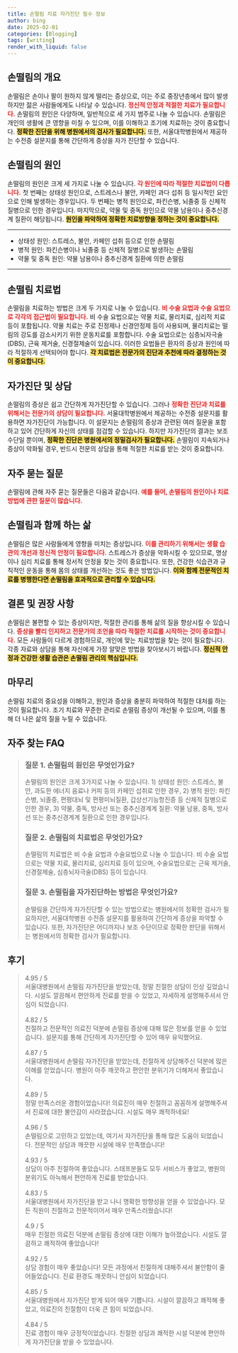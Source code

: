 ```yaml
---
title: 손떨림 치료 자가진단 필수 정보
author: bing
date: 2025-02-01
categories: [Blogging]
tags: [writing]
render_with_liquid: false
---
```



<h2 id='손떨림의 개요'>손떨림의 개요</h2>

<p>손떨림은 손이나 팔이 원하지 않게 떨리는 증상으로, 이는 주로 중장년층에서 많이 발생하지만 젊은 사람들에게도 나타날 수 있습니다. <b><span style="color: #ee2323;">정신적 안정과 적절한 치료가 필요합니다.</span></b> 손떨림의 원인은 다양하며, 일반적으로 세 가지 범주로 나눌 수 있습니다. 손떨림은 개인의 생활에 큰 영향을 미칠 수 있으며, 이를 이해하고 조기에 치료하는 것이 중요합니다. <b><span style="background-color: #ffe066;">정확한 진단을 위해 병원에서의 검사가 필요합니다.</span></b> 또한, 서울대학병원에서 제공하는 수전증 설문지를 통해 간단하게 증상을 자가 진단할 수 있습니다.</p>

<h2 id='손떨림의 원인'>손떨림의 원인</h2>

<p>손떨림의 원인은 크게 세 가지로 나눌 수 있습니다. <b><span style="color: #ee2323;">각 원인에 따라 적절한 치료법이 다릅니다.</span></b> 첫 번째는 상태성 원인으로, 스트레스나 불안, 카페인 과다 섭취 등 일시적인 요인으로 인해 발생하는 경우입니다. 두 번째는 병적 원인으로, 파킨슨병, 뇌졸중 등 신체적 질병으로 인한 경우입니다. 마지막으로, 약물 및 중독 원인으로 약물 남용이나 중추신경계 질환이 해당됩니다. <b><span style="background-color: #ffe066;">원인을 파악하여 정확한 치료방향을 정하는 것이 중요합니다.</span></b></p>

<hr />

<ul>
    <li>상태성 원인: 스트레스, 불안, 카페인 섭취 등으로 인한 손떨림</li>
    <li>병적 원인: 파킨슨병이나 뇌졸중 등 신체적 질병으로 발생하는 손떨림</li>
    <li>약물 및 중독 원인: 약물 남용이나 중추신경계 질환에 의한 손떨림</li>
</ul>

<hr />

<h2 id='손떨림 치료법'>손떨림 치료법</h2>

<p>손떨림을 치료하는 방법은 크게 두 가지로 나눌 수 있습니다. <b><span style="color: #ee2323;">비 수술 요법과 수술 요법으로 각각의 접근법이 필요합니다.</span></b> 비 수술 요법으로는 약물 치료, 물리치료, 심리적 치료 등이 포함됩니다. 약물 치료는 주로 진정제나 신경안정제 등이 사용되며, 물리치료는 떨림의 강도를 감소시키기 위한 운동치료를 포함합니다. 수술 요법으로는 심층뇌자극술(DBS), 근육 제거술, 신경절제술이 있습니다. 이러한 요법들은 환자의 증상과 원인에 따라 적절하게 선택되어야 합니다. <b><span style="background-color: #ffe066;">각 치료법은 전문가의 진단과 추천에 따라 결정하는 것이 중요합니다.</span></b></p>

<h2 id='자가진단 및 상담'>자가진단 및 상담</h2>

<p>손떨림의 증상은 쉽고 간단하게 자가진단할 수 있습니다. 그러나 <b><span style="color: #ee2323;">정확한 진단과 치료를 위해서는 전문가의 상담이 필요합니다.</span></b> 서울대학병원에서 제공하는 수전증 설문지를 활용하면 자가진단이 가능합니다. 이 설문지는 손떨림의 증상과 관련된 여러 질문을 포함하고 있어 간단하게 자신의 상태를 점검할 수 있습니다. 하지만 자가진단의 결과는 보조 수단일 뿐이며, <b><span style="background-color: #ffe066;">정확한 진단은 병원에서의 정밀검사가 필요합니다.</span></b> 손떨림이 지속되거나 증상이 악화될 경우, 반드시 전문의 상담을 통해 적절한 치료를 받는 것이 중요합니다.</p>

<h2 id='자주 묻는 질문'>자주 묻는 질문</h2>

<p>손떨림에 관해 자주 묻는 질문들은 다음과 같습니다. <b><span style="color: #ee2323;">예를 들어, 손떨림의 원인이나 치료방법에 관한 질문이 많습니다.</span></b></p>

<h2 id='손떨림과 함께 하는 삶'>손떨림과 함께 하는 삶</h2>

<p>손떨림은 많은 사람들에게 영향을 미치는 증상입니다. <b><span style="color: #ee2323;">이를 관리하기 위해서는 생활 습관의 개선과 정신적 안정이 필요합니다.</span></b> 스트레스가 증상을 악화시킬 수 있으므로, 명상이나 심리 치료를 통해 정서적 안정을 찾는 것이 중요합니다. 또한, 건강한 식습관과 규칙적인 운동을 통해 몸의 상태를 개선하는 것도 좋은 방법입니다. <b><span style="background-color: #ffe066;">이와 함께 전문적인 치료를 병행한다면 손떨림을 효과적으로 관리할 수 있습니다.</span></b></p>

<h2 id='결론 및 권장 사항'>결론 및 권장 사항</h2>

<p>손떨림은 불편할 수 있는 증상이지만, 적절한 관리를 통해 삶의 질을 향상시킬 수 있습니다. <b><span style="color: #ee2323;">증상을 빨리 인지하고 전문가의 조언을 따라 적절한 치료를 시작하는 것이 중요합니다.</span></b> 모든 사람들이 다르게 경험하므로, 개인에 맞는 치료방법을 찾는 것이 필요합니다. 각종 자료와 상담을 통해 자신에게 가장 알맞은 방법을 찾아보시기 바랍니다. <b><span style="background-color: #ffe066;">정신적 안정과 건강한 생활 습관은 손떨림 관리의 핵심입니다.</span></b></p>

<h2 id='마무리'>마무리</h2>

<p>손떨림 치료의 중요성을 이해하고, 원인과 증상을 충분히 파악하여 적절한 대처를 하는 것이 필요합니다. 조기 치료와 꾸준한 관리로 손떨림 증상이 개선될 수 있으며, 이를 통해 더 나은 삶의 질을 누릴 수 있습니다. </p>


<h2 id='자주_찾는_FAQ'>자주 찾는 FAQ</h2>
<div itemscope="" itemtype="https://schema.org/FAQPage"> 
<blockquote> 
<div itemscope="" itemprop="mainEntity" itemtype="https://schema.org/Question"> 
<h3 itemprop="name">질문 1. 손떨림의 원인은 무엇인가요?</h3> 
<div itemscope="" itemprop="acceptedAnswer" itemtype="https://schema.org/Answer"> 
<span itemprop="text"> 
<p>손떨림의 원인은 크게 3가지로 나눌 수 있습니다. 1) 상태성 원인: 스트레스, 불안, 과도한 에너지 음료나 커피 등의 카페인 섭취로 인한 경우, 2) 병적 원인: 파킨슨병, 뇌졸중, 편평대뇌 및 편평미뇌질환, 갑상선기능항진증 등 신체적 질병으로 인한 경우, 3) 약물, 중독, 방사선 또는 중추신경계계 질환: 약물 남용, 중독, 방사선 또는 중추신경계계 질환으로 인한 경우입니다.</p> 
</span> 
</div> 
</div> 

<div itemscope="" itemprop="mainEntity" itemtype="https://schema.org/Question"> 
<h3 itemprop="name">질문 2. 손떨림의 치료법은 무엇인가요?</h3> 
<div itemscope="" itemprop="acceptedAnswer" itemtype="https://schema.org/Answer"> 
<span itemprop="text"> 
<p>손떨림의 치료법은 비 수술 요법과 수술요법으로 나눌 수 있습니다. 비 수술 요법으로는 약물 치료, 물리치료, 심리치료 등이 있으며, 수술요법으로는 근육 제거술, 신경절제술, 심층뇌자극술(DBS) 등이 있습니다.</p> 
</span> 
</div> 
</div> 

<div itemscope="" itemprop="mainEntity" itemtype="https://schema.org/Question"> 
<h3 itemprop="name">질문 3. 손떨림을 자가진단하는 방법은 무엇인가요?</h3> 
<div itemscope="" itemprop="acceptedAnswer" itemtype="https://schema.org/Answer"> 
<span itemprop="text"> 
<p>손떨림을 간단하게 자가진단할 수 있는 방법으로는 병원에서의 정확한 검사가 필요하지만, 서울대학병원 수전증 설문지를 활용하여 간단하게 증상을 파악할 수 있습니다. 또한, 자가진단은 어디까지나 보조 수단이므로 정확한 판단을 위해서는 병원에서의 정확한 검사가 필요합니다.</p> 
</span> 
</div> 
</div> 
</blockquote> 
</div>
<h2 id='후기'>후기</h2>
<div itemscope itemtype="https://schema.org/Product">
  <blockquote>
  <div itemprop="review" itemscope itemtype="https://schema.org/Review">
      <div itemprop="reviewRating" itemscope itemtype="https://schema.org/Rating"> <span itemprop="ratingValue">4.95</span> / <span itemprop="bestRating">5</span> </div>
      <span itemprop="reviewBody">서울대병원에서 손떨림 자가진단을 받았는데, 정말 친절한 상담이 인상 깊었습니다. 시설도 깔끔해서 편안하게 진료를 받을 수 있었고, 자세하게 설명해주셔서 안심이 되었습니다.</span>
  </div>
  <br>
  <div itemprop="review" itemscope itemtype="https://schema.org/Review">
      <div itemprop="reviewRating" itemscope itemtype="https://schema.org/Rating"> <span itemprop="ratingValue">4.82</span> / <span itemprop="bestRating">5</span> </div>
      <span itemprop="reviewBody">친절하고 전문적인 의료진 덕분에 손떨림 증상에 대해 많은 정보를 얻을 수 있었습니다. 설문지를 통해 간단하게 자가진단할 수 있어 매우 유익했어요.</span>
  </div>
  <br>
  <div itemprop="review" itemscope itemtype="https://schema.org/Review">
      <div itemprop="reviewRating" itemscope itemtype="https://schema.org/Rating"> <span itemprop="ratingValue">4.87</span> / <span itemprop="bestRating">5</span> </div>
      <span itemprop="reviewBody">서울대병원에서 손떨림 자가진단을 받았는데, 친절하게 상담해주신 덕분에 많은 이해를 얻었습니다. 병원이 아주 깨끗하고 편안한 분위기가 더해져서 좋았습니다.</span>
  </div>
  <br>
  <div itemprop="review" itemscope itemtype="https://schema.org/Review">
      <div itemprop="reviewRating" itemscope itemtype="https://schema.org/Rating"> <span itemprop="ratingValue">4.89</span> / <span itemprop="bestRating">5</span> </div>
      <span itemprop="reviewBody">정말 만족스러운 경험이었습니다! 의료진이 매우 친절하고 꼼꼼하게 설명해주셔서 진료에 대한 불안감이 사라졌습니다. 시설도 매우 쾌적하네요!</span>
  </div>
  <br>
  <div itemprop="review" itemscope itemtype="https://schema.org/Review">
      <div itemprop="reviewRating" itemscope itemtype="https://schema.org/Rating"> <span itemprop="ratingValue">4.96</span> / <span itemprop="bestRating">5</span> </div>
      <span itemprop="reviewBody">손떨림으로 고민하고 있었는데, 여기서 자가진단을 통해 많은 도움이 되었습니다. 전문적인 상담과 깨끗한 시설에 매우 만족했습니다!</span>
  </div>
  <br>
  <div itemprop="review" itemscope itemtype="https://schema.org/Review">
      <div itemprop="reviewRating" itemscope itemtype="https://schema.org/Rating"> <span itemprop="ratingValue">4.93</span> / <span itemprop="bestRating">5</span> </div>
      <span itemprop="reviewBody">상담이 아주 친절하여 좋았습니다. 스태프분들도 모두 서비스가 좋았고, 병원의 분위기도 아늑해서 편안하게 진료를 받았습니다.</span>
  </div>
  <br>
  <div itemprop="review" itemscope itemtype="https://schema.org/Review">
      <div itemprop="reviewRating" itemscope itemtype="https://schema.org/Rating"> <span itemprop="ratingValue">4.83</span> / <span itemprop="bestRating">5</span> </div>
      <span itemprop="reviewBody">서울대병원에서 자가진단을 받고 나니 명확한 방향성을 얻을 수 있었습니다. 모든 직원이 친절하고 전문적이어서 매우 만족스러웠습니다!</span>
  </div>
  <br>
  <div itemprop="review" itemscope itemtype="https://schema.org/Review">
      <div itemprop="reviewRating" itemscope itemtype="https://schema.org/Rating"> <span itemprop="ratingValue">4.9</span> / <span itemprop="bestRating">5</span> </div>
      <span itemprop="reviewBody">매우 친절한 의료진 덕분에 손떨림 증상에 대한 이해가 높아졌습니다. 시설도 깔끔하고 쾌적하여 좋았습니다!</span>
  </div>
  <br>
  <div itemprop="review" itemscope itemtype="https://schema.org/Review">
      <div itemprop="reviewRating" itemscope itemtype="https://schema.org/Rating"> <span itemprop="ratingValue">4.92</span> / <span itemprop="bestRating">5</span> </div>
      <span itemprop="reviewBody">상담 경험이 매우 좋았습니다! 모든 과정에서 친절하게 대해주셔서 불안함이 줄어들었습니다. 진료 환경도 깨끗하니 안심이 되었습니다.</span>
  </div>
  <br>
  <div itemprop="review" itemscope itemtype="https://schema.org/Review">
      <div itemprop="reviewRating" itemscope itemtype="https://schema.org/Rating"> <span itemprop="ratingValue">4.85</span> / <span itemprop="bestRating">5</span> </div>
      <span itemprop="reviewBody">서울대병원에서 자가진단 받게 되어 매우 기쁩니다. 시설이 깔끔하고 쾌적해 좋았고, 의료진의 친절함이 더욱 큰 힘이 되었습니다.</span>
  </div>
  <br>
  <div itemprop="review" itemscope itemtype="https://schema.org/Review">
      <div itemprop="reviewRating" itemscope itemtype="https://schema.org/Rating"> <span itemprop="ratingValue">4.84</span> / <span itemprop="bestRating">5</span> </div>
      <span itemprop="reviewBody">진료 경험이 매우 긍정적이었습니다. 친절한 상담과 쾌적한 시설 덕분에 편안하게 자가진단을 받을 수 있었습니다.</span>
  </div>
  </blockquote>
</div>

